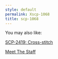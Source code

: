 ```yaml
---
style: default
permalink: Xscp-1068
title: scp-1068
---
```

You may also like:

[SCP-2419: Cross-stitch](http://scp-wiki.net/scp-2419)

[Meet The Staff](http://scp-wiki.net/meet-the-staff)
